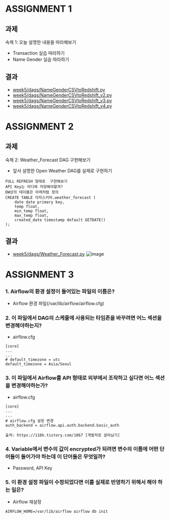 # ASSIGNMENT 1
## 과제
숙제 1: 오늘 설명한 내용들 따라해보기
- Transaction 실습 따라하기
- Name Gender 실습 따라하기


## 결과
- [week5/dags/NameGenderCSVtoRedshift.py](https://github.com/padakpadak/lecture-data-engineering-programmers/blob/e5ec8b9234bdf0ce7c5be0cb6e4dee81e91f40b9/week5/dags/NameGenderCSVtoRedshift.py)
- [week5/dags/NameGenderCSVtoRedshift_v2.py](https://github.com/padakpadak/lecture-data-engineering-programmers/blob/e5ec8b9234bdf0ce7c5be0cb6e4dee81e91f40b9/week5/dags/NameGenderCSVtoRedshift_v2.py)
- [week5/dags/NameGenderCSVtoRedshift_v3.py](https://github.com/padakpadak/lecture-data-engineering-programmers/blob/e5ec8b9234bdf0ce7c5be0cb6e4dee81e91f40b9/week5/dags/NameGenderCSVtoRedshift_v3.py)
- [week5/dags/NameGenderCSVtoRedshift_v4.py](https://github.com/padakpadak/lecture-data-engineering-programmers/blob/e5ec8b9234bdf0ce7c5be0cb6e4dee81e91f40b9/week5/dags/NameGenderCSVtoRedshift_v4.py)
# ASSIGNMENT 2
## 과제
숙제 2: Weather_Forecast DAG 구현해보기
- 앞서 설명한 Open Weather DAG를 실제로 구현하기
```
FULL REFRESH 형태로  구현해보기
API Key는 어디에 저장해야할까?
DW상의 테이블은 아래처럼 정의
CREATE TABLE 각자스키마.weather_forecast (
    date date primary key,
    temp float,
    min_temp float,
    max_temp float,
    created_date timestamp default GETDATE()
);
```
## 결과
- [week5/dags/Weather_Forecast.py](https://github.com/padakpadak/lecture-data-engineering-programmers/blob/e5ec8b9234bdf0ce7c5be0cb6e4dee81e91f40b9/week5/dags/Weather_Forecast.py)
![image](https://user-images.githubusercontent.com/43867643/145414902-3b20d899-bfae-4bd5-8830-e28088accdbb.png)

# ASSIGNMENT 3
### 1. Airflow의 환경 설정이 들어있는 파일의 이름은?
  - Airflow 환경 파일(/var/lib/airflow/airflow.cfg)
### 2. 이 파일에서 DAG의 스케줄에 사용되는 타임존을 바꾸려면 어느 섹션을 변경해야하는지?
  - airflow.cfg
  ```
  [core]
  ...
  ...
  # default_timezone = utc
  default_timezone = Asia/Seoul
  ````
### 3. 이 파일에서 Airflow를 API 형태로 외부에서 조작하고 싶다면 어느 섹션을 변경해야하는가?
  - airflow.cfg
  ```
  [core]
  ...
  ...
  # airflow.cfg 설정 변경 
  auth_backend = airflow.api.auth.backend.basic_auth
  
  출처: https://118k.tistory.com/1067 [개발자로 살아남기]
  ````
### 4. Variable에서 변수의 값이 encrypted가 되려면 변수의 이름에 어떤 단어들이 들어가야 하는데 이 단어들은 무엇일까?
  - Password, API Key
### 5. 이 환경 설정 파일이 수정되었다면 이를 실제로 반영하기 위해서 해야 하는 일은?
  - Airflow 재설정
  ```
  AIRFLOW_HOME=/var/lib/airflow airflow db init
  ```
